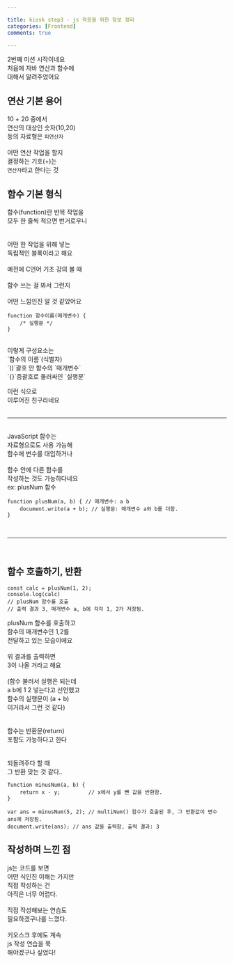 ```yaml
---

title: kiosk step3 - js 적응을 위한 정보 정리 
categories: [Frontend]
comments: true

---
```


2번째 미션 시작이네요<br/> 
처음에 자바 연산과 함수에<br/> 
대해서 알려주었어요<br/>  

## 연산 기본 용어 

10 + 20 중에서<br/> 
연산의 대상인 숫자(10,20)<br/> 
등의 자료형은 `피연산자`<br/> 
<br/>
어떤 연산 작업을 할지<br/> 
결정하는 기호(+)는<br/> 
`연산자`라고 한다는 것<br/> 


## 함수 기본 형식 

함수(function)란 반복 작업을<br/> 
모두 한 줄씩 적으면 번거로우니<br/>  
<br/>
어떤 한 작업을 위해 넣는<br/> 
독립적인 블록이라고 해요<br/> 
<br/>
예전에 C언어 기초 강의 볼 때<br/>  
함수 쓰는 걸 봐서 그런지<br/>  
어떤 느낌인진 알 것 같았어요<br/>  


```
function 함수이름(매개변수) {
	/* 실행문 */
}
``` 
<br/>
이렇게 구성요소는<br/> 
`함수의 이름`(식별자)<br/> 
`()`괄호 안 함수의 `매개변수`<br/> 
`{}`중괄호로 둘러싸인 `실행문`<br/> 

이런 식으로<br/> 
이루어진 친구라네요<br/> 
<br/>

*** 

<br/>
 JavaScript 함수는<br/> 
 자료형으로도 사용 가능해<br/> 
 함수에 변수를 대입하거나<br/> 
 <br/>
 함수 안에 다른 함수를<br/> 
 작성하는 것도 가능하다네요<br/> 
 ex: plusNum 함수<br/> 
 
 
``` 
function plusNum(a, b) { // 매개변수: a b
	document.write(a + b); // 실행문: 매개변수 a와 b를 더함.
}
``` 
<br/> 

*** 

<br/> 

## 함수 호출하기, 반환

``` 
const calc = plusNum(1, 2);
console.log(calc)
// plusNum 함수를 호출
// 출력 결과 3, 매개변수 a, b에 각각 1, 2가 저장됨.
``` 

plusNum 함수를 호출하고<br/> 
함수의 매개변수인 1,2를<br/> 
전달하고 있는 모습이에요<br/> 
<br/>
위 결과를 출력하면<br/> 
3이 나올 거라고 해요<br/> 
<br/>
(함수 불러서 실행은 되는데<br/> 
a b에 1 2 넣는다고 선언했고<br/> 
함수의 실행문이 (a + b)<br/>
이거라서 그런 것 같다)<br/> 
<br/>
<br/>
함수는 반환문(return)<br/> 
포함도 가능하다고 한다<br/>  
<br/>
되돌려주다 할 때<br/> 
그 반환 맞는 것 같다..<br/> 

``` 
function minusNum(a, b) {
    return x - y;         // x에서 y를 뺀 값을 반환함.
}

var ans = minusNum(5, 2); // multiNum() 함수가 호출된 후, 그 반환값이 변수 ans에 저장됨.
document.write(ans); // ans 값을 출력함, 출력 결과: 3
``` 

## 작성하며 느낀 점 

js는 코드를 보면<br/> 
어떤 식인진 이해는 가지만<br/> 
직접 작성하는 건<br/> 
아직은 너무 어렵다.<br/> 
<br/>
직접 작성해보는 연습도<br/> 
필요하겠구나를 느꼈다.<br/> 
<br/>
키오스크 후에도 계속<br/> 
js 작성 연습을 쭉<br/> 
해야겠구나 싶었다!<br/> 
